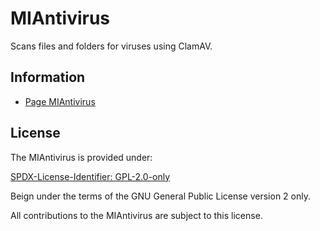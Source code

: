 # MIAntivirus

Scans files and folders for viruses using ClamAV.

## Information

- [Page MIAntivirus](https://www.mestredainfo.com.br/p/softwares.html)

## License

The MIAntivirus is provided under:

[SPDX-License-Identifier: GPL-2.0-only](https://spdx.org/licenses/GPL-2.0-only.html)

Beign under the terms of the GNU General Public License version 2 only.

All contributions to the MIAntivirus are subject to this license.
